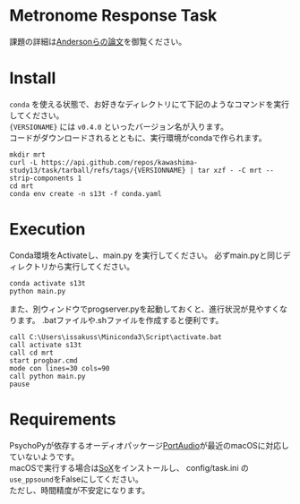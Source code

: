 # Metronome Response Task

課題の詳細は[Andersonらの論文](https://link.springer.com/article/10.3758/s13414-020-02131-x)を御覧ください。

# Install

`conda` を使える状態で、お好きなディレクトリにて下記のようなコマンドを実行してください。  
`{VERSIONAME}` には `v0.4.0` といったバージョン名が入ります。  
コードがダウンロードされるとともに、実行環境がcondaで作られます。

```
mkdir mrt
curl -L https://api.github.com/repos/kawashima-study13/task/tarball/refs/tags/{VERSIONNAME} | tar xzf - -C mrt --strip-components 1
cd mrt
conda env create -n s13t -f conda.yaml
```

# Execution

Conda環境をActivateし、main.py を実行してください。
必ずmain.pyと同じディレクトリから実行してください。

```
conda activate s13t
python main.py
```

また、別ウィンドウでprogserver.pyを起動しておくと、進行状況が見やすくなります。
.batファイルや.shファイルを作成すると便利です。

```.batファイルの例
call C:\Users\issakuss\Miniconda3\Script\activate.bat
call activate s13t
call cd mrt
start progbar.cmd
mode con lines=30 cols=90
call python main.py
pause
```

# Requirements

PsychoPyが依存するオーディオパッケージ[PortAudio](https://github.com/PortAudio/portaudio)が最近のmacOSに対応していないようです。  
macOSで実行する場合は[SoX](http://sox.sourceforge.net)をインストールし、 config/task.ini の`use_ppsound`をFalseにしてください。  
ただし、時間精度が不安定になります。

